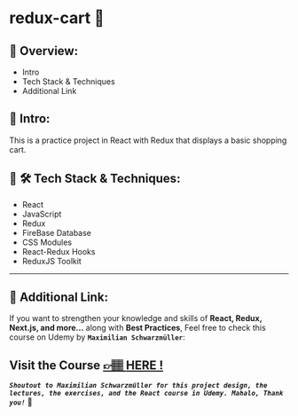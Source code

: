 # redux-cart 🛒

## 📣 Overview:

- Intro
- Tech Stack & Techniques
- Additional Link

## 🔎 Intro:

This is a practice project in React with Redux that displays a basic shopping cart.

## 🧰 🛠️ Tech Stack & Techniques:

- React
- JavaScript
- Redux
- FireBase Database
- CSS Modules
- React-Redux Hooks
- ReduxJS Toolkit

---

## 🔗 Additional Link:

If you want to strengthen your knowledge and skills of **React, Redux, Next.js, and more...** along with **Best Practices**, Feel free to check this course on Udemy by **`Maximilian Schwarzmüller`**:

## Visit the Course [&#128073;&#127997; **HERE !**](https://www.udemy.com/course/react-the-complete-guide-incl-redux/)

**_`Shoutout to Maximilian Schwarzmüller for this project design, the lectures, the exercises, and the React course in Udemy. Mahalo, Thank you!`_** 🌺

<!-- https://redux-cart-912f9-default-rtdb.firebaseio.com/ -->
